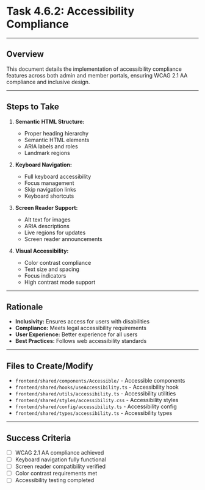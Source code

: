 # Task 4.6.2: Accessibility Compliance

---

## Overview
This document details the implementation of accessibility compliance features across both admin and member portals, ensuring WCAG 2.1 AA compliance and inclusive design.

---

## Steps to Take
1. **Semantic HTML Structure:**
   - Proper heading hierarchy
   - Semantic HTML elements
   - ARIA labels and roles
   - Landmark regions

2. **Keyboard Navigation:**
   - Full keyboard accessibility
   - Focus management
   - Skip navigation links
   - Keyboard shortcuts

3. **Screen Reader Support:**
   - Alt text for images
   - ARIA descriptions
   - Live regions for updates
   - Screen reader announcements

4. **Visual Accessibility:**
   - Color contrast compliance
   - Text size and spacing
   - Focus indicators
   - High contrast mode support

---

## Rationale
- **Inclusivity:** Ensures access for users with disabilities
- **Compliance:** Meets legal accessibility requirements
- **User Experience:** Better experience for all users
- **Best Practices:** Follows web accessibility standards

---

## Files to Create/Modify
- `frontend/shared/components/Accessible/` - Accessible components
- `frontend/shared/hooks/useAccessibility.ts` - Accessibility hook
- `frontend/shared/utils/accessibility.ts` - Accessibility utilities
- `frontend/shared/styles/accessibility.css` - Accessibility styles
- `frontend/shared/config/accessibility.ts` - Accessibility config
- `frontend/shared/types/accessibility.ts` - Accessibility types

---

## Success Criteria
- [ ] WCAG 2.1 AA compliance achieved
- [ ] Keyboard navigation fully functional
- [ ] Screen reader compatibility verified
- [ ] Color contrast requirements met
- [ ] Accessibility testing completed 